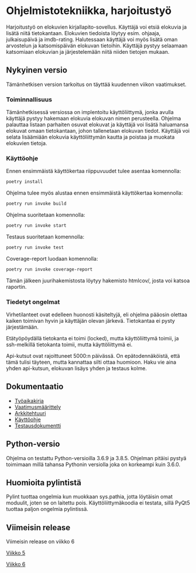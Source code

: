# Ohjelmistotekniikka, harjoitustyö

Harjoitustyö on elokuvien kirjallapito-sovellus. Käyttäjä voi etsiä elokuvia ja lisätä niitä tietokantaan. Elokuvien tiedoista löytyy esim. ohjaaja, julkaisupäivä ja imdb-rating. Halutessaan käyttäjä voi myös lisätä oman arvostelun ja katsomispäivän elokuvan tietoihin. Käyttäjä pystyy selaamaan katsomiaan elokuvian ja järjestelemään niitä niiden tietojen mukaan. 

## Nykyinen versio

Tämänhetkisen version tarkoitus on täyttää kuudennen viikon vaatimukset.

### Toiminnallisuus

Tämänhetkisessä versiossa on implentoitu käyttöliittymä, jonka avulla käyttäjä pystyy hakemaan elokuvia elokuvan nimen perusteella. Ohjelma palauttaa listaan parhaiten osuvat elokuvat ja käyttäjä voi lisätä haluamansa elokuvat omaan tietokantaan, johon tallenetaan elokuvan tiedot. Käyttäjä voi selata lisäämiään elokuvia käyttöliittymän kautta ja poistaa ja muokata elokuvien tietoja.

### Käyttöohje

Ennen ensimmäistä käyttökertaa riippuvuudet tulee asentaa komennolla: 
```bash
poetry install
```
Ohjelma tulee myös alustaa ennen ensimmäistä käyttökertaa komennolla:
```bash
poetry run invoke build
```
Ohjelma suoritetaan komennolla:
```bash
poetry run invoke start
```
Testaus suoritetaan komennolla:
```bash
poetry run invoke test
```
Coverage-report luodaan komennolla:
```bash
poetry run invoke coverage-report
```
Tämän jälkeen juurihakemistosta löytyy hakemisto htmlcov/, josta voi katsoa raportin.

### Tiedetyt ongelmat

Virhetilanteet ovat edelleen huonosti käsiteltyjä, eli ohjelma pääosin olettaa kaiken toimivan hyvin ja käyttäjän olevan järkevä. Tietokantaa ei pysty järjestämään.

Etätyöpöydällä tietokanta ei toimi (locked), mutta käyttöliittymä toimii, ja ssh-melkillä tietokanta toimii, mutta käyttöliittymä ei.

Api-kutsut ovat rajoittuneet 5000:n päivässä. On epätodennäköistä, että tämä tulisi täyteen, mutta kannattaa silti ottaa huomioon. Haku vie aina yhden api-kutsun, elokuvan lisäys yhden ja testaus kolme.

## Dokumentaatio

- [Työaikakirja](./documentation/tyoaikakirja.md)
- [Vaatimusmäärittely](./documentation/vaatimusmaarittely.md)
- [Arkkitehtuuri](./documentation/arkkitehtuuri.md)
- [Käyttöohje](./documentation/kayttoohje.md)
- [Testausdokumentti](./documentation/testaus.md)

## Python-versio

Ohjelma on testattu Python-versioilla 3.6.9 ja 3.8.5. Ohjelman pitäisi pystyä toimimaan millä tahansa Pythonin versiolla joka on korkeampi kuin 3.6.0. 

## Huomioita pylintistä

Pylint tuottaa ongelmia kun muokkaan sys.pathia, jotta löytäisin omat moduulit, joten se on laitettu pois. Käyttöliittymäkoodia ei testata, sillä PyQt5 tuottaa paljon ongelmia pylintissä. 

## Viimeisin release

Viimeisin release on viikko 6

[Viikko 5](https://github.com/meitsin-ohte/ot-harjoitustyo/releases/tag/viikko5)

[Viikko 6](https://github.com/meitsin-ohte/ot-harjoitustyo/releases/tag/viikko6)
